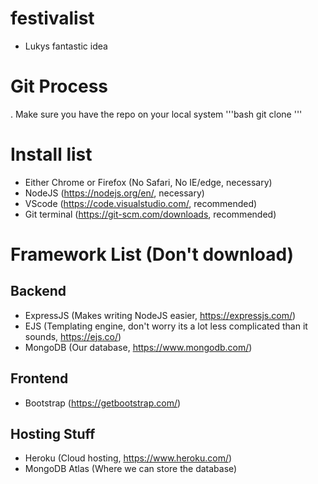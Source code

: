 # festivalist
* Lukys fantastic idea

# Git Process
. Make sure you have the repo on your local system
'''bash
git clone <link-to-github-repo>
'''

# Install list
* Either Chrome or Firefox (No Safari, No IE/edge, necessary)
* NodeJS (https://nodejs.org/en/, necessary)
* VScode (https://code.visualstudio.com/, recommended)
* Git terminal (https://git-scm.com/downloads, recommended)

# Framework List (Don't download)
## Backend
* ExpressJS (Makes writing NodeJS easier, https://expressjs.com/)
* EJS (Templating engine, don't worry its a lot less complicated than it sounds, https://ejs.co/)
* MongoDB (Our database, https://www.mongodb.com/)

## Frontend
* Bootstrap (https://getbootstrap.com/)

## Hosting Stuff
* Heroku (Cloud hosting, https://www.heroku.com/)
* MongoDB Atlas (Where we can store the database)
